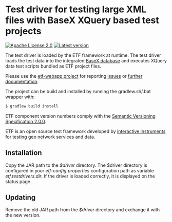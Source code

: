 # Test driver for testing large XML files with BaseX XQuery based test projects

[![Apache License 2.0](https://img.shields.io/badge/license-Apache%202.0-blue.svg)](http://www.apache.org/licenses/LICENSE-2.0.html)
[![Latest version](http://img.shields.io/badge/latest%20version-2.0.0-blue.svg)](http://services.interactive-instruments.de/etfdev-af/release/de/interactive_instruments/etf/testdriver/etf-bsxtd/2.0.0/etf-bsxtd-2.0.0.jar)

The test driver is loaded by the ETF framework at runtime. The test driver
loads the test data into the integrated [BaseX database](http://basex.org/) and
executes XQuery data test scripts bundled as ETF project files.

Please use the [etf-webapp project](https://github.com/interactive-instruments/etf-webapp) for
reporting [issues](https://github.com/interactive-instruments/etf-webapp/issues) or
[further documentation](https://github.com/interactive-instruments/etf-webapp/wiki).

The project can be build and installed by running the gradlew.sh/.bat wrapper with:
```gradle
$ gradlew build install
```

ETF component version numbers comply with the [Semantic Versioning Specification 2.0.0](http://semver.org/spec/v2.0.0.html).

ETF is an open source test framework developed by [interactive instruments](http://www.interactive-instruments.de/en) for testing geo network services and data.

## Installation
Copy the JAR path to the _$driver_ directory. The $driver directory is configured in your _etf-config.properties_ configuration path as variable _etf.testdrivers.dir_. If the driver is loaded correctly, it is displayed on the status page.

## Updating
Remove the old JAR path from the _$driver_ directory and exchange it with the new version.

